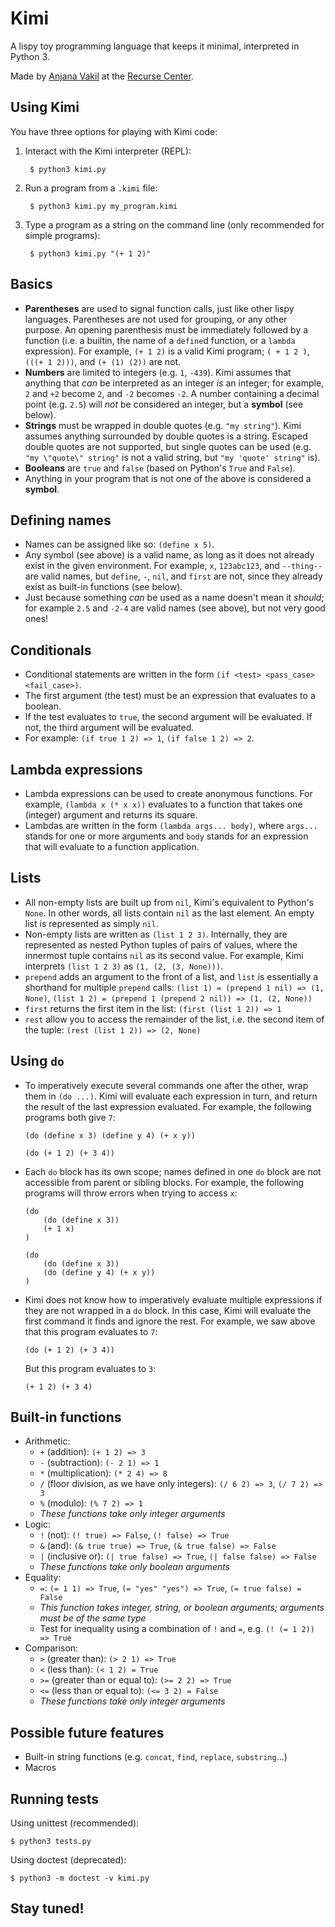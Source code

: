 # Kimi
A lispy toy programming language that keeps it minimal, interpreted in Python 3.

Made by [Anjana Vakil](https://github.com/vakila) at the [Recurse Center](https://www.recurse.com).

## Using Kimi
You have three options for playing with Kimi code:

1. Interact with the Kimi interpreter (REPL):

        $ python3 kimi.py

2. Run a program from a `.kimi` file:

        $ python3 kimi.py my_program.kimi

3. Type a program as a string on the command line (only recommended for simple programs):

        $ python3 kimi.py "(+ 1 2)"

## Basics
* **Parentheses** are used to signal function calls, just like other lispy languages. Parentheses are not used for grouping, or any other purpose. An opening parenthesis must be immediately followed by a function (i.e. a builtin, the name of a `define`d function, or a `lambda` expression). For example, `(+ 1 2)` is a valid Kimi program; `( + 1 2 )`, `(((+ 1 2)))`, and `(+ (1) (2))` are not.
* **Numbers** are limited to integers (e.g. `1`, `-439`). Kimi assumes that anything that *can* be interpreted as an integer *is* an integer; for example, `2` and `+2` become `2`, and `-2` becomes `-2`. A number containing a decimal point (e.g. `2.5`) will *not* be considered an integer, but a **symbol** (see below).
* **Strings** must be wrapped in double quotes (e.g. `"my string"`). Kimi assumes anything surrounded by double quotes is a string. Escaped double quotes are not supported, but single quotes can be used (e.g. `"my \"quote\" string"` is not a valid string, but `"my 'quote' string"` is).
* **Booleans** are `true` and `false` (based on Python's `True` and `False`).
* Anything in your program that is not one of the above is considered a **symbol**.

## Defining names
* Names can be assigned like so: `(define x 5)`.
* Any symbol (see above) is a valid name, as long as it does not already exist in the given environment. For example, `x`, `123abc123`, and `--thing--` are valid names, but `define`, `-`, `nil`, and `first` are not, since they already exist as built-in functions (see below).
* Just because something *can* be used as a name doesn't mean it *should*; for example `2.5` and `-2-4` are valid names (see above), but not very good ones!

## Conditionals
* Conditional statements are written in the form `(if <test> <pass_case> <fail_case>)`.
* The first argument (the test) must be an expression that evaluates to a boolean.
* If the test evaluates to `true`, the second argument will be evaluated. If not, the third argument will be evaluated.
* For example: `(if true 1 2) => 1`, `(if false 1 2) => 2`.

## Lambda expressions
* Lambda expressions can be used to create anonymous functions. For example, `(lambda x (* x x))` evaluates to a function that takes one (integer) argument and returns its square.
* Lambdas are written in the form `(lambda args... body)`, where `args...` stands for one or more arguments and `body` stands for an expression that will evaluate to a function application.

## Lists
* All non-empty lists are built up from `nil`, Kimi's equivalent to Python's `None`. In other words, all lists contain `nil` as the last element. An empty list is represented as simply `nil`.
* Non-empty lists are written as `(list 1 2 3)`. Internally, they are represented as nested Python tuples of pairs of values, where the innermost tuple contains `nil` as its second value. For example, Kimi interprets `(list 1 2 3)` as `(1, (2, (3, None)))`.
* `prepend` adds an argument to the front of a list, and `list` is essentially a shorthand for multiple `prepend` calls: `(list 1) = (prepend 1 nil) => (1, None)`, `(list 1 2) = (prepend 1 (prepend 2 nil)) => (1, (2, None))`
* `first` returns the first item in the list: `(first (list 1 2)) => 1`
* `rest` allow you to access the remainder of the list, i.e. the second item of the tuple: `(rest (list 1 2)) => (2, None)`

## Using `do`
* To imperatively execute several commands one after the other, wrap them in `(do ...)`. Kimi will evaluate each expression in turn, and return the result of the last expression evaluated. For example, the following programs both give `7`:
    ~~~
    (do (define x 3) (define y 4) (+ x y))
    ~~~
    ~~~
    (do (+ 1 2) (+ 3 4))
    ~~~
* Each `do` block has its own scope; names defined in one `do` block are not accessible from parent or sibling blocks. For example, the following programs will throw errors when trying to access `x`:
    ~~~
    (do
        (do (define x 3))
        (+ 1 x)
    )
    ~~~
    ~~~
    (do
        (do (define x 3))
        (do (define y 4) (+ x y))
    )
    ~~~
* Kimi does not know how to imperatively evaluate multiple expressions if they are not wrapped in a `do` block. In this case, Kimi will evaluate the first command it finds and ignore the rest. For example, we saw above that this program evaluates to `7`:
    ~~~
    (do (+ 1 2) (+ 3 4))
    ~~~
    But this program evaluates to `3`:
    ~~~
    (+ 1 2) (+ 3 4)
    ~~~

## Built-in functions
* Arithmetic:
    * `+` (addition): `(+ 1 2) => 3`
    * `-` (subtraction): `(- 2 1) => 1`
    * `*` (multiplication): `(* 2 4) => 8`
    * `/` (floor division, as we have only integers): `(/ 6 2) => 3`, `(/ 7 2) => 3`
    * `%` (modulo): `(% 7 2) => 1`
    * *These functions take only integer arguments*
* Logic:
    * `!` (not): `(! true) => False`, `(! false) => True`
    * `&` (and): `(& true true) => True`, `(& true false) => False`
    * `|` (inclusive or): `(| true false) => True`, `(| false false) => False`
    * *These functions take only boolean arguments*
* Equality:
    * `=`: `(= 1 1) => True`, `(= "yes" "yes") => True`, `(= true false) = False`
    * *This function takes integer, string, or boolean arguments; arguments must be of the same type*
    * Test for inequality using a combination of `!` and `=`, e.g. `(! (= 1 2)) => True`
* Comparison:
    * `>` (greater than): `(> 2 1) => True`
    * `<` (less than): `(< 1 2) = True`
    * `>=` (greater than or equal to): `(>= 2 2) => True`
    * `<=` (less than or equal to): `(<= 3 2) = False`
    * *These functions take only integer arguments*

## Possible future features
* Built-in string functions (e.g. `concat`, `find`, `replace`, `substring`...)
* Macros

## Running tests
Using unittest (recommended):

    $ python3 tests.py

Using doctest (deprecated):

    $ python3 -m doctest -v kimi.py

## Stay tuned!
